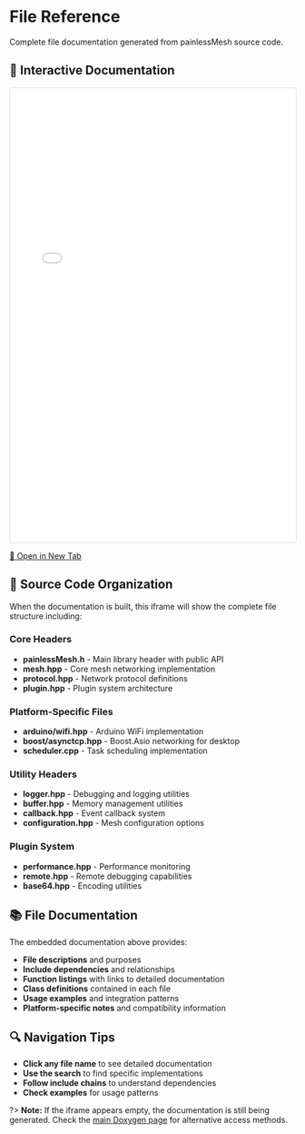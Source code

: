 # File Reference

Complete file documentation generated from painlessMesh source code.

## 📖 Interactive Documentation

<iframe src="../../api-reference/files.html" 
        width="100%" 
        height="800px" 
        frameborder="0"
        style="border: 1px solid #ddd; border-radius: 4px;">
</iframe>

[📖 Open in New Tab](../../api-reference/files.html ':target=_blank')

## 🎯 Source Code Organization

When the documentation is built, this iframe will show the complete file structure including:

### Core Headers

- **painlessMesh.h** - Main library header with public API
- **mesh.hpp** - Core mesh networking implementation
- **protocol.hpp** - Network protocol definitions
- **plugin.hpp** - Plugin system architecture

### Platform-Specific Files

- **arduino/wifi.hpp** - Arduino WiFi implementation
- **boost/asynctcp.hpp** - Boost.Asio networking for desktop
- **scheduler.cpp** - Task scheduling implementation

### Utility Headers

- **logger.hpp** - Debugging and logging utilities
- **buffer.hpp** - Memory management utilities
- **callback.hpp** - Event callback system
- **configuration.hpp** - Mesh configuration options

### Plugin System

- **performance.hpp** - Performance monitoring
- **remote.hpp** - Remote debugging capabilities
- **base64.hpp** - Encoding utilities

## 📚 File Documentation

The embedded documentation above provides:

- **File descriptions** and purposes
- **Include dependencies** and relationships
- **Function listings** with links to detailed documentation
- **Class definitions** contained in each file
- **Usage examples** and integration patterns
- **Platform-specific notes** and compatibility information

## 🔍 Navigation Tips

- **Click any file name** to see detailed documentation
- **Use the search** to find specific implementations
- **Follow include chains** to understand dependencies
- **Check examples** for usage patterns

?> **Note:** If the iframe appears empty, the documentation is still being generated. Check the [main Doxygen page](../doxygen.md) for alternative access methods.